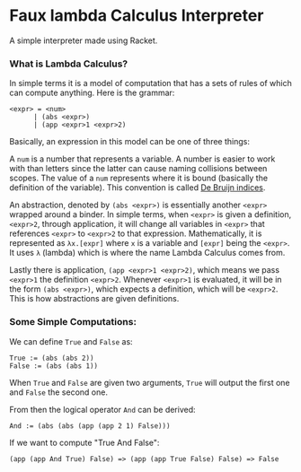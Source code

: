# Faux lambda Calculus Interpreter
A simple interpreter made using Racket.
### What is Lambda Calculus?
In simple terms it is a model of computation that has a sets of rules of which can compute anything.
Here is the grammar:
```
<expr> = <num>
      | (abs <expr>)
      | (app <expr>1 <expr>2)
```
Basically, an expression in this model can be one of three things:

A `num` is a number that represents a variable. A number is easier to work with than letters since the latter can cause naming collisions between scopes. 
The value of a `num` represents where it is bound (basically the definition of the variable). This convention is called [De Bruijn indices](https://en.wikipedia.org/wiki/De_Bruijn_index).

An abstraction, denoted by `(abs <expr>)` is essentially another `<expr>` wrapped around a binder. In simple terms, when `<expr>` is given a definition, `<expr>2`, through application,
it will change all variables in `<expr>` that references `<expr>` to `<expr>2` to that expression. Mathematically, it is represented as `λx.[expr]` where `x`
is a variable and `[expr]` being the `<expr>`. It uses `λ` (lambda) which is where the name Lambda Calculus comes from. 

Lastly there is application, `(app <expr>1 <expr>2)`, which means we pass `<expr>1` the definition `<expr>2`. Whenever `<expr>1` is evaluated, it will be in the form `(abs <expr>)`,
which expects a definition, which will be `<expr>2`. This is how abstractions are given definitions.

### Some Simple Computations:
We can define `True` and `False` as:
```
True := (abs (abs 2))
False := (abs (abs 1))
```
When `True` and `False` are given two arguments, `True` will output the first one and `False` the second one.

From then the logical operator `And` can be derived:
```
And := (abs (abs (app (app 2 1) False)))
```
If we want to compute "True And False":
```
(app (app And True) False) => (app (app True False) False) => False
```

